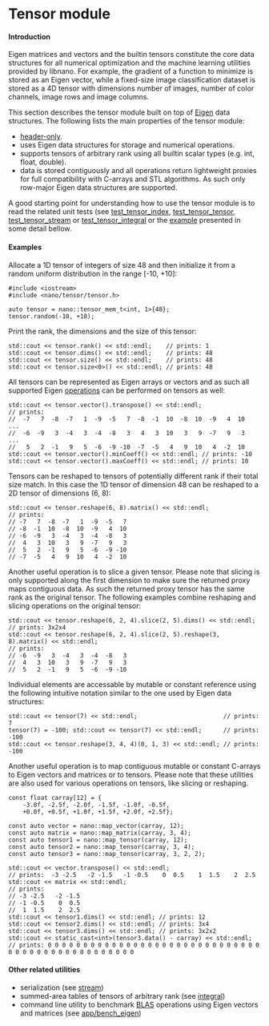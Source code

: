 # Tensor module


#### Introduction

Eigen matrices and vectors and the builtin tensors constitute the core data structures for all numerical optimization and the machine learning utilities provided by libnano. For example, the gradient of a function to minimize is stored as an Eigen vector, while a fixed-size image classification dataset is stored as a 4D tensor with dimensions number of images, number of color channels, image rows and image columns.

This section describes the tensor module built on top of [Eigen](https://eigen.tuxfamily.org/index.php?title=Main_Page#Documentation) data structures. The following lists the main properties of the tensor module:
* [header-only](../include/nano/tensor/).
* uses Eigen data structures for storage and numerical operations.
* supports tensors of arbitrary rank using all builtin scalar types (e.g. int, float, double).
* data is stored contiguously and all operations return lightweight proxies for full compatibility with C-arrays and STL algorithms. As such only row-major Eigen data structures are supported.

A good starting point for understanding how to use the tensor module is to read the related unit tests (see [test_tensor_index](../test/test_tensor_index.cpp), [test_tensor_tensor](../test/test_tensor_tensor.cpp), [test_tensor_stream](../test/test_tensor_stream.cpp) or [test_tensor_integral](../test/test_tensor_integral.cpp) or the [example](../example/src/tensor.cpp) presented in some detail bellow.

#### Examples

Allocate a 1D tensor of integers of size 48 and then initialize it from a random uniform distribution in the range \[-10, +10\]:
```
#include <iostream>
#include <nano/tensor/tensor.h>

auto tensor = nano::tensor_mem_t<int, 1>{48};
tensor.random(-10, +10);
```

Print the rank, the dimensions and the size of this tensor:
```
std::cout << tensor.rank() << std::endl;    // prints: 1
std::cout << tensor.dims() << std::endl;    // prints: 48
std::cout << tensor.size() << std::endl;    // prints: 48
std::cout << tensor.size<0>() << std::endl; // prints: 48
```


All tensors can be represented as Eigen arrays or vectors and as such all supported Eigen [operations](https://eigen.tuxfamily.org/dox/group__DenseMatrixManipulation__chapter.html) can be performed on tensors as well:
```
std::cout << tensor.vector().transpose() << std::endl;
// prints:
//  -7   7  -8  -7   1  -9  -5   7  -8  -1  10  -8  10  -9   4  10  ...
//  -6  -9   3  -4   3  -4  -8   3   4   3  10   3   9  -7   9   3  ...
//   5   2  -1   9   5  -6  -9 -10  -7  -5   4   9  10   4  -2  10
std::cout << tensor.vector().minCoeff() << std::endl; // prints: -10
std::cout << tensor.vector().maxCoeff() << std::endl; // prints: 10
```

Tensors can be reshaped to tensors of potentially different rank if their total size match. In this case the 1D tensor of dimension 48 can be reshaped to a 2D tensor of dimensions (6, 8):
```
std::cout << tensor.reshape(6, 8).matrix() << std::endl;
// prints:
// -7   7  -8  -7   1  -9  -5   7
// -8  -1  10  -8  10  -9   4  10
// -6  -9   3  -4   3  -4  -8   3
//  4   3  10   3   9  -7   9   3
//  5   2  -1   9   5  -6  -9 -10
// -7  -5   4   9  10   4  -2  10
```

Another useful operation is to slice a given tensor. Please note that slicing is only supported along the first dimension to make sure the returned proxy maps contiguous data. As such the returned proxy tensor has the same rank as the original tensor. The following examples combine reshaping and slicing operations on the original tensor:
```
std::cout << tensor.reshape(6, 2, 4).slice(2, 5).dims() << std::endl; // prints: 3x2x4
std::cout << tensor.reshape(6, 2, 4).slice(2, 5).reshape(3, 8).matrix() << std::endl;
// prints:
// -6  -9   3  -4   3  -4  -8   3
//  4   3  10   3   9  -7   9   3
//  5   2  -1   9   5  -6  -9 -10
```

Individual elements are accessable by mutable or constant reference using the following intuitive notation similar to the one used by Eigen data structures:
```
std::cout << tensor(7) << std::endl;                        // prints: 7
tensor(7) = -100; std::cout << tensor(7) << std::endl;      // prints: -100
std::cout << tensor.reshape(3, 4, 4)(0, 1, 3) << std::endl; // prints: -100
```

Another useful operation is to map contiguous mutable or constant C-arrays to Eigen vectors and matrices or to tensors. Please note that these utilities are also used for various operations on tensors, like slicing or reshaping.
```
const float carray[12] = {
    -3.0f, -2.5f, -2.0f, -1.5f, -1.0f, -0.5f,
    +0.0f, +0.5f, +1.0f, +1.5f, +2.0f, +2.5f};

const auto vector = nano::map_vector(carray, 12);
const auto matrix = nano::map_matrix(carray, 3, 4);
const auto tensor1 = nano::map_tensor(carray, 12);
const auto tensor2 = nano::map_tensor(carray, 3, 4);
const auto tensor3 = nano::map_tensor(carray, 3, 2, 2);

std::cout << vector.transpose() << std::endl;
// prints:  -3 -2.5   -2 -1.5   -1 -0.5    0  0.5    1  1.5    2  2.5
std::cout << matrix << std::endl;
// prints:
// -3 -2.5   -2 -1.5
// -1 -0.5    0  0.5
//  1  1.5    2  2.5
std::cout << tensor1.dims() << std::endl; // prints: 12
std::cout << tensor2.dims() << std::endl; // prints: 3x4
std::cout << tensor3.dims() << std::endl; // prints: 3x2x2
std::cout << static_cast<int>(tensor3.data() - carray) << std::endl;
// prints: 0 0 0 0 0 0 0 0 0 0 0 0 0 0 0 0 0 0 0 0 0 0 0 0 0 0 0 0 0 0 0 0 0 0 0 0 0 0 0 0 0 0 0 0 0 0 0 0
```

#### Other related utilities

* serialization (see [stream](../include/nano/tensor/stream.h))
* summed-area tables of tensors of arbitrary rank (see [integral](../include/nano/tensor/integral.h))
* command line utility to benchmark [BLAS](https://en.wikipedia.org/wiki/Basic_Linear_Algebra_Subprograms) operations using Eigen vectors and matrices (see [app/bench_eigen](../app/bench_eigen.cpp))
